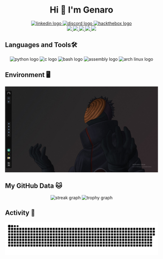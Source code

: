 <h1 align="center">Hi 👋 I'm Genaro
</h1>

<div align="center">
  <a href="https://www.linkedin.com/in/fabian-g-huamani/">
    <img src="https://img.shields.io/static/v1?message=LinkedIn&logo=linkedin&label=&color=0077B5&logoColor=white&labelColor=&style=for-the-badge" height="25" alt="linkedin logo" />
  </a>
  <a href="https://discordapp.com/users/952261440394375198">
    <img src="https://img.shields.io/static/v1?message=Discord&logo=discord&label=&color=7289DA&logoColor=white&labelColor=&style=for-the-badge" height="25" alt="discord logo" />
  </a>
  <a href="https://app.hackthebox.com/profile/#2426983">
    <img src="https://img.shields.io/static/v1?message=HackTheBox&logo=hackthebox&label=&color=9FEF00&logoColor=black&labelColor=&style=for-the-badge" height="25" alt="hackthebox logo" />
  </a>
</div>


<div align="center">

  <!-- Primera fila -->
  <a href="https://github.com/g3kzzz/IDoraptor">
    <img src="https://github-readme-stats.vercel.app/api/pin/?username=g3kzzz&repo=IDoraptor&theme=dracula&hide_border=false" />
  </a>
  <a href="https://github.com/g3kzzz/dotfiles">
    <img src="https://github-readme-stats.vercel.app/api/pin/?username=g3kzzz&repo=dotfiles&theme=dracula&hide_border=false" />
  </a>

  <!-- Segunda fila -->
  <a href="https://github.com/g3kzzz/archTools">
    <img src="https://github-readme-stats.vercel.app/api/pin/?username=g3kzzz&repo=archTools&theme=dracula&hide_border=false" />
  </a>
  <a href="https://github.com/g3kzzz/g3web">
    <img src="https://github-readme-stats.vercel.app/api/pin/?username=g3kzzz&repo=g3web&theme=dracula&hide_border=false" />
  </a>

  <!-- Tercera fila -->
  <a href="https://github.com/g3kzzz/tools">
    <img src="https://github-readme-stats.vercel.app/api/pin/?username=g3kzzz&repo=tools&theme=dracula&hide_border=false" />
  </a>

</div>


<h2 align="left">Languages and Tools🛠️</h2>

<div align="center">
  <img src="https://skillicons.dev/icons?i=python" height="60" alt="python logo" />
  <img src="https://skillicons.dev/icons?i=c" height="60" alt="c logo" />
  <img src="https://skillicons.dev/icons?i=bash" height="60" alt="bash logo" />
  <img src="https://cdn.simpleicons.org/assemblyscript/007AAC" height="48" alt="assembly logo" />
  <img src="https://cdn.simpleicons.org/archlinux/1793D1" height="48" alt="arch linux logo" />
</div>

###
<h2 align="left">Environment 🖥️</h2>

<div align="center">
  <img src="img.jpeg" alt="Pinned repos screenshot" width="800"/>
</div>



###

<h2 align="left">My GitHub Data 🐱</h2>

<div align="center">
  <img src="https://streak-stats.demolab.com?user=g3kzzz&locale=en&mode=daily&theme=dracula&hide_border=false&border_radius=5&order=3" height="150" alt="streak graph" />
  <img src="https://github-profile-trophy.vercel.app?username=g3kzzz&theme=dracula&column=-1&row=1&margin-w=8&margin-h=8&no-bg=false&no-frame=false&order=4" height="150" alt="trophy graph" />
</div>

###

<h2 align="left">Activity 🎯</h2>

![snake gif](https://github.com/g3kzzz/g3kzzz/blob/output/github-snake-dark.svg)
